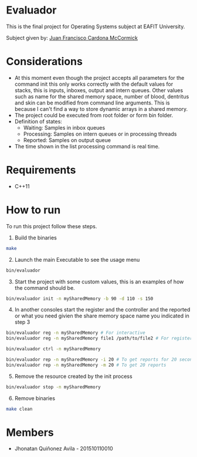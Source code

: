 # Evaluador
This is the final project for Operating Systems subject at EAFIT University.

Subject given by: [Juan Francisco Cardona McCormick](https://www.linkedin.com/in/juan-francisco-cardona-mccormick-71baa136/)

# Considerations

* At this moment even though the project accepts all parameters for the command init this only works correctly with the default values for stacks, this is inputs, inboxes, output and intern queues. Other values such as name for the shared memory space, number of blood, dentritus and skin can be modified from command line arguments.
This is because I can't find a way to store dynamic arrays in a shared memory.
* The project could be executed from root folder or form bin folder.
* Definition of states:
  * Waiting: Samples in inbox queues
  * Processing: Samples on intern queues or in processing threads
  * Reported: Samples on output queue
* The time shown in the list processing command is real time.

# Requirements
- C++11

# How to run

To run this project follow these steps.

1. Build the binaries
```bash
make
```

2. Launch the main Executable to see the usage menu
```bash
bin/evaluador
```

3. Start the project with some custom values, this is an examples of how the command should be.
```bash
bin/evaluador init -n mySharedMemory -b 90 -d 110 -s 150
```

4. In another consoles start the register and the controller and the reported or what you need givien the share memory space name you indicated in step 3
```bash
bin/evaluador reg -n mySharedMemory # For interactive
bin/evaluador reg -n mySharedMemory file1 /path/to/file2 # For register from file
```
```bash
bin/evaluador ctrl -n mySharedMemory
```
```bash
bin/evaluador rep -n mySharedMemory -i 20 # To get reports for 20 seconds
bin/evaluador rep -n mySharedMemory -m 20 # To get 20 reports
```

5. Remove the resource created by the init process
```bash
bin/evaluador stop -n mySharedMemory
```

6. Remove binaries
```bash
make clean
```

# Members
* Jhonatan Quiñonez Avila - 201510110010
